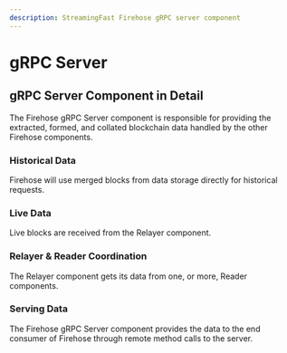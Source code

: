 ```yaml
---
description: StreamingFast Firehose gRPC server component
---
```


# gRPC Server

## gRPC Server Component in Detail

The Firehose gRPC Server component is responsible for providing the extracted, formed, and collated blockchain data handled by the other Firehose components.

### Historical Data

Firehose will use merged blocks from data storage directly for historical requests.

### Live Data

Live blocks are received from the Relayer component.

### Relayer & Reader Coordination

The Relayer component gets its data from one, or more, Reader components.

### Serving Data

The Firehose gRPC Server component provides the data to the end consumer of Firehose through remote method calls to the server.
